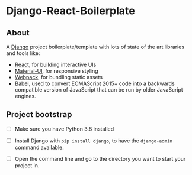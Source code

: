 # Django-React-Boilerplate
## About
A [Django](https://www.djangoproject.com/) project boilerplate/template with lots of state of the art libraries and tools like:
- [React](https://facebook.github.io/react/), for building interactive UIs
- [Material-UI](https://material-ui.com/), for responsive styling
- [Webpack](https://webpack.js.org/), for bundling static assets
- [Babel](https://babeljs.io/), used to convert ECMAScript 2015+ code into a backwards compatible version of JavaScript that can be run by older JavaScript engines. 

## Project bootstrap
- [ ] Make sure you have Python 3.8 installed
- [ ] Install Django with `pip install django`, to have the `django-admin` command available.
- [ ] Open the command line and go to the directory you want to start your project in.

